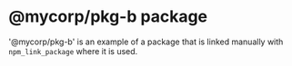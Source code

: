 # @mycorp/pkg-b package

'@mycorp/pkg-b' is an example of a package that is linked manually with `npm_link_package` where it is used.
